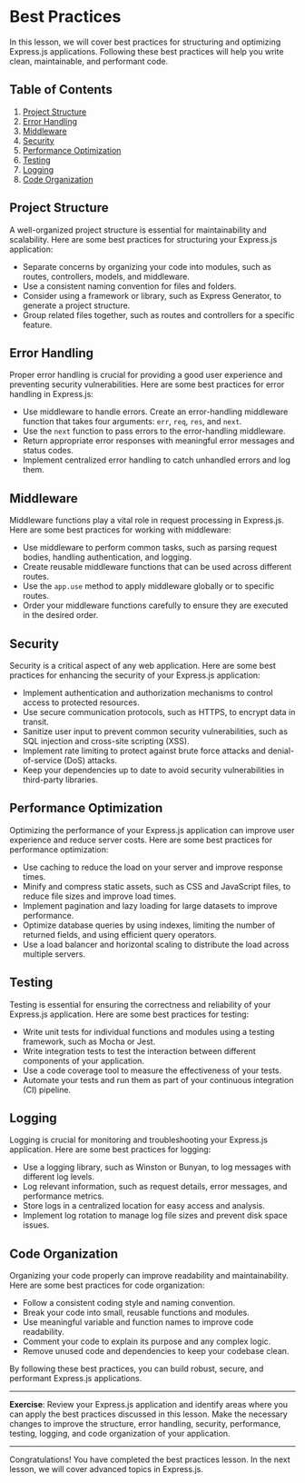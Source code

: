 # Best Practices

In this lesson, we will cover best practices for structuring and optimizing Express.js applications. Following these best practices will help you write clean, maintainable, and performant code.

## Table of Contents

1. [Project Structure](#project-structure)
2. [Error Handling](#error-handling)
3. [Middleware](#middleware)
4. [Security](#security)
5. [Performance Optimization](#performance-optimization)
6. [Testing](#testing)
7. [Logging](#logging)
8. [Code Organization](#code-organization)

## Project Structure

A well-organized project structure is essential for maintainability and scalability. Here are some best practices for structuring your Express.js application:

- Separate concerns by organizing your code into modules, such as routes, controllers, models, and middleware.
- Use a consistent naming convention for files and folders.
- Consider using a framework or library, such as Express Generator, to generate a project structure.
- Group related files together, such as routes and controllers for a specific feature.

## Error Handling

Proper error handling is crucial for providing a good user experience and preventing security vulnerabilities. Here are some best practices for error handling in Express.js:

- Use middleware to handle errors. Create an error-handling middleware function that takes four arguments: `err`, `req`, `res`, and `next`.
- Use the `next` function to pass errors to the error-handling middleware.
- Return appropriate error responses with meaningful error messages and status codes.
- Implement centralized error handling to catch unhandled errors and log them.

## Middleware

Middleware functions play a vital role in request processing in Express.js. Here are some best practices for working with middleware:

- Use middleware to perform common tasks, such as parsing request bodies, handling authentication, and logging.
- Create reusable middleware functions that can be used across different routes.
- Use the `app.use` method to apply middleware globally or to specific routes.
- Order your middleware functions carefully to ensure they are executed in the desired order.

## Security

Security is a critical aspect of any web application. Here are some best practices for enhancing the security of your Express.js application:

- Implement authentication and authorization mechanisms to control access to protected resources.
- Use secure communication protocols, such as HTTPS, to encrypt data in transit.
- Sanitize user input to prevent common security vulnerabilities, such as SQL injection and cross-site scripting (XSS).
- Implement rate limiting to protect against brute force attacks and denial-of-service (DoS) attacks.
- Keep your dependencies up to date to avoid security vulnerabilities in third-party libraries.

## Performance Optimization

Optimizing the performance of your Express.js application can improve user experience and reduce server costs. Here are some best practices for performance optimization:

- Use caching to reduce the load on your server and improve response times.
- Minify and compress static assets, such as CSS and JavaScript files, to reduce file sizes and improve load times.
- Implement pagination and lazy loading for large datasets to improve performance.
- Optimize database queries by using indexes, limiting the number of returned fields, and using efficient query operators.
- Use a load balancer and horizontal scaling to distribute the load across multiple servers.

## Testing

Testing is essential for ensuring the correctness and reliability of your Express.js application. Here are some best practices for testing:

- Write unit tests for individual functions and modules using a testing framework, such as Mocha or Jest.
- Write integration tests to test the interaction between different components of your application.
- Use a code coverage tool to measure the effectiveness of your tests.
- Automate your tests and run them as part of your continuous integration (CI) pipeline.

## Logging

Logging is crucial for monitoring and troubleshooting your Express.js application. Here are some best practices for logging:

- Use a logging library, such as Winston or Bunyan, to log messages with different log levels.
- Log relevant information, such as request details, error messages, and performance metrics.
- Store logs in a centralized location for easy access and analysis.
- Implement log rotation to manage log file sizes and prevent disk space issues.

## Code Organization

Organizing your code properly can improve readability and maintainability. Here are some best practices for code organization:

- Follow a consistent coding style and naming convention.
- Break your code into small, reusable functions and modules.
- Use meaningful variable and function names to improve code readability.
- Comment your code to explain its purpose and any complex logic.
- Remove unused code and dependencies to keep your codebase clean.

By following these best practices, you can build robust, secure, and performant Express.js applications.

---

**Exercise**: Review your Express.js application and identify areas where you can apply the best practices discussed in this lesson. Make the necessary changes to improve the structure, error handling, security, performance, testing, logging, and code organization of your application.

---

Congratulations! You have completed the best practices lesson. In the next lesson, we will cover advanced topics in Express.js.

```
